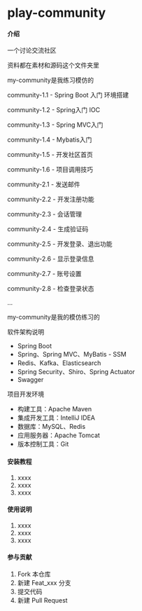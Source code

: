 # play-community
#### 介绍

一个讨论交流社区 

资料都在素材和源码这个文件夹里

my-community是我练习模仿的

community-1.1 - Spring Boot 入门 环境搭建

community-1.2  - Spring入门 IOC

community-1.3  -  Spring MVC入门

community-1.4  - Mybatis入门

community-1.5  - 开发社区首页

community-1.6 - 项目调用技巧

community-2.1 - 发送邮件

community-2.2 - 开发注册功能

community-2.3 - 会话管理

community-2.4 - 生成验证码

community-2.5 - 开发登录、退出功能

community-2.6 - 显示登录信息

community-2.7 - 账号设置

community-2.8 - 检查登录状态

...

my-community是我的模仿练习的

软件架构说明

*  Spring Boot
*  Spring、Spring MVC、MyBatis - SSM
*  Redis、Kafka、Elasticsearch
*  Spring Security、Shiro、Spring Actuator
*  Swagger

项目开发环境

* 构建工具：Apache Maven
* 集成开发工具：IntelliJ IDEA
* 数据库：MySQL、Redis
* 应用服务器：Apache Tomcat
* 版本控制工具：Git


#### 安装教程

1.  xxxx
2.  xxxx
3.  xxxx

#### 使用说明

1.  xxxx
2.  xxxx
3.  xxxx

#### 参与贡献

1.  Fork 本仓库
2.  新建 Feat_xxx 分支
3.  提交代码
4.  新建 Pull Request

>>>>>>> 
